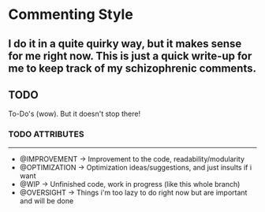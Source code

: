 # Commenting Style

I do it in a quite quirky way, but it makes
sense for me right now. This is just a quick
write-up for me to keep track of my schizophrenic
comments.
---

## TODO

To-Do's (wow).
But it doesn't stop there!

### TODO ATTRIBUTES
---

- @IMPROVEMENT  -> Improvement to the code, readability/modularity
- @OPTIMIZATION -> Optimization ideas/suggestions, and just insults if i want
- @WIP          -> Unfinished code, work in progress (like this whole branch)
- @OVERSIGHT    -> Things i'm too lazy to do right now but are important and will be done


